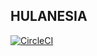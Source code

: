 <h2>HULANESIA</h2>

[![CircleCI](https://dl.circleci.com/status-badge/img/gh/RizalMuhamadH/hulanesia-cms/tree/main.svg?style=svg)](https://dl.circleci.com/status-badge/redirect/gh/RizalMuhamadH/hulanesia-cms/tree/main)
